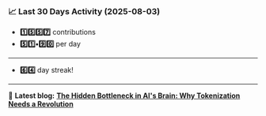 <!--START_STATS-->
### 📈 Last 30 Days Activity (2025-08-03)  
- **1️⃣5️⃣5️⃣7️⃣** contributions  
- **5️⃣1️⃣•9️⃣0️⃣** per day
---
- **6️⃣4️⃣** day streak!
---
📝 **Latest blog:** [**The Hidden Bottleneck in AI's Brain: Why Tokenization Needs a Revolution**](https://andriak.com/blog/tokenization-revolution)
<!--END_STATS-->
